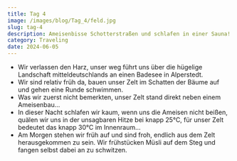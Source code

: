 ```yaml
---
title: Tag 4
image: /images/blog/Tag_4/feld.jpg
slug: tag-4
description: Ameisenbisse Schotterstraßen und schlafen in einer Sauna!
category: Traveling
date: 2024-06-05
---
```


- Wir verlassen den Harz, unser weg führt uns über die hügelige Landschaft mitteldeutschlands an einen Badesee in Alperstedt.
- Wir sind relativ früh da, bauen unser Zelt im Schatten der Bäume auf und gehen eine Runde schwimmen.
- Was wir zuerst nicht bemerkten, unser Zelt stand direkt neben einem Ameisenbau...
- In dieser Nacht schlafen wir kaum, wenn uns die Ameisen nicht beißen, quälen wir uns in der unsagbaren Hitze bei knapp 25°C, für unser Zelt bedeutet das knapp 30°C im Innenraum...
- Am Morgen stehen wir früh auf und sind froh, endlich aus dem Zelt herausgekommen zu sein. Wir frühstücken Müsli auf dem Steg und fangen selbst dabei an zu schwitzen.